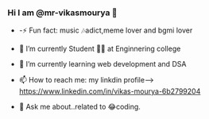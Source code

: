 ### Hi I am @mr-vikasmourya 👋





-  -⚡ Fun fact: music 🎶adict,meme lover and bgmi lover
- 🔭 I’m currently Student 👩‍🎓 at Enginnering college
- 🌱 I’m currently learning web development and DSA 
- 📫 How to reach me: my linkdin profile-->  https://www.linkedin.com/in/vikas-mourya-6b2799204 

- 💬 Ask me about..related to 😂coding. 










